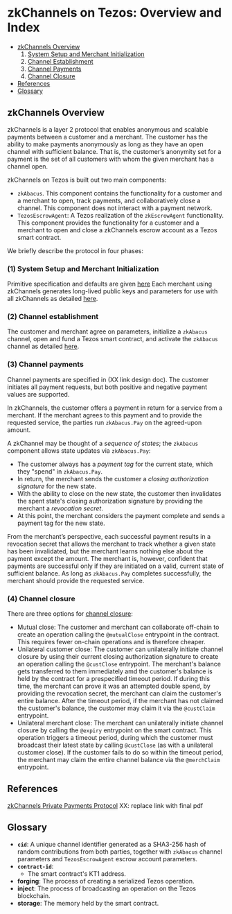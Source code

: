 # zkChannels on Tezos: Overview and Index
  * [zkChannels Overview](#zkChannels-overview) 
      1. [System Setup and Merchant Initialization](1-setup.md)
      2. [Channel Establishment](2-channel-establishment.md)
      3. [Channel Payments](3-channel-payments.md)
      4. [Channel Closure](4-channel-closure.md) 
  * [References](#references) 
  * [Glossary](#glossary) 


## zkChannels Overview
zkChannels is a layer 2 protocol that enables anonymous and scalable payments between a customer and a merchant. The customer has the ability to make payments anonymously as long as they have an open channel with sufficient balance. That is, the customer’s anonymity set for a payment is the set of all customers with whom the given merchant has a channel open.

zkChannels on Tezos is built out two main components:
* `zkAbacus`. This component contains the functionality for a customer and a merchant to open, track payments, and collaboratively close a channel. This component does not interact with a payment network.
* `TezosEscrowAgent`: A Tezos realization of the `zkEscrowAgent` functionality. This component provides the functionality for a customer and a merchant to open and close a zkChannels escrow account as a Tezos smart contract. 

We briefly describe the protocol in four phases:

### (1) System Setup and Merchant Initialization
Primitive specification and defaults are given [here](1-setup.md#system-setup)
Each merchant using zkChannels generates long-lived public keys and parameters for use
with all zkChannels as detailed [here](1-setup.md#merchant-setup). 


### (2) Channel establishment

The customer and merchant agree on parameters, initialize a `zkAbacus` channel, open and fund a Tezos smart contract, and activate the `zkAbacus` channel as detailed [here](2-channel-establishment.md).

### (3) Channel payments
Channel payments are specified in (XX link design doc). The customer initiates all payment requests, but both positive and negative payment values are supported. 

In zkChannels, the customer offers a payment in return for a service from a merchant. If the merchant agrees to this payment and to provide the requested service, the parties run `zkAbacus.Pay` on the agreed-upon amount.

A zkChannel may be thought of a _sequence of _states__; the `zkAbacus` component allows state updates via `zkAbacus.Pay`:
* The customer always has a _payment tag_ for the current state, which they "spend" in `zkAbacus.Pay`.
* In return, the merchant sends the customer a _closing authorization signature_ for the new state.
* With the ability to close on the new state, the customer then invalidates the spent state's closing authorization signature by providing the merchant a _revocation secret_.
* At this point, the merchant considers the payment complete and sends a payment tag for the new state. 

From the merchant’s perspective, each successful payment results in a revocation secret that allows the merchant to track whether a given state has been invalidated, but the merchant learns nothing else about the payment except the amount. 
The merchant is, however, confident that payments are successful only if they are initiated on a valid, current state of sufficient balance. As long as `zkAbacus.Pay` completes successfully, the merchant should provide the requested service.

### (4) Channel closure
There are three options for [channel closure](4-channel-closure.md):
  - Mutual close: The customer and merchant can collaborate off-chain to create an operation calling the `@mutualClose` entrypoint in the contract. This requires fewer on-chain operations and is therefore cheaper.
  - Unilateral customer close: The customer can unilaterally initiate channel closure by using their current closing authorization signature to create an operation calling the `@custClose` entrypoint. The merchant's balance gets transferred to them immediately amd the customer's balance is held by the contract for a prespecified timeout period. If during this time, the merchant can prove it was an attempted double spend, by providing the revocation secret, the merchant can claim the customer's entire balance. After the timeout period, if the merchant has not claimed the customer's balance, the customer may claim it via the `@custClaim` entrypoint.
  - Unilateral merchant close: The merchant can unilaterally initiate channel closure by calling the `@expiry` entrypoint on the smart contract. This operation triggers a timeout period, during which the customer must broadcast their latest state by calling `@custClose` (as with a unilateral customer close). If the customer fails to do so within the timeout period, the merchant may claim the entire channel balance via the `@merchClaim` entrypoint.

## References
[zkChannels Private Payments Protocol](https://github.com/boltlabs-inc/blindsigs-protocol)
XX: replace link with final pdf

## Glossary
* **`cid`**:
   A unique channel identifier generated as a SHA3-256 hash of random contributions from both parties, together with `zkAbacus` channel parameters and `TezosEscrowAgent` escrow account parameters.
* **`contract-id`**:
   * The smart contract's KT1 address.
*  **forging**:
   The process of creating a serialized Tezos operation.
*  **inject**:
   The process of broadcasting an operation on the Tezos blockchain.
*  **storage**:
   The memory held by the smart contract.